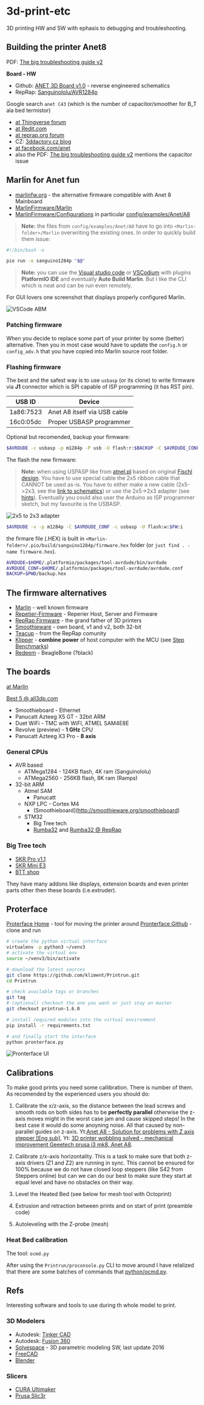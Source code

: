 # 3d-print-etc

3D printing HW and SW with ephasis to debugging and troubleshooting.

## Building the printer Anet8

PDF: [The big troubleshooting guide v2](https://gr33nonline.files.wordpress.com/2017/05/the-big-troubleshooting-guide.pdf)

__Board - HW__

* Github: [ANET 3D Board v1.0](https://github.com/ralf-e/ANET-3D-Board-V1.0) - reverse engineered schematics
* RepRap: [Sanguinololu/AVR1284p](https://reprap.org/wiki/Sanguinololu#Schematic_.26_Board_Images)

Google search `anet C43` (which is the number of capacitor/smoother for B_T ala bed termistor)

* [at Thingverse forum](https://www.thingiverse.com/groups/anet-a8-prusa-i3/forums/general/topic:17964)
* [at Redit.com](https://www.reddit.com/r/3Dprinting/comments/6hoxei/troubleshooting_anet_a8_mobo/)
* [at reprap.org forum](https://reprap.org/forum/read.php?406,758418)
* CZ: [3ddactory.cz blog](https://3dfactory.cz/2018/04/09/chybna-teplota-podlozky/)
* [at facebook.com/anet](https://www.facebook.com/groups/1068531466501015/permalink/2116665988354219/?comment_id=2116717085015776&reply_comment_id=2116719315015553)
* also the PDF: [The big troubleshooting guide v2](https://gr33nonline.files.wordpress.com/2017/05/the-big-troubleshooting-guide.pdf) mentions the capacitor issue

## Marlin for Anet fun

* [marlinfw.org](https://marlinfw.org/) - the alternative firmware compatible with Anet 8 Mainboard
* [MarlinFirmware/Marlin](https://github.com/MarlinFirmware/Marlin)
* [MarlinFirmware/Configurations](https://github.com/MarlinFirmware/Configurations) in particular [config/examples/Anet/A8](https://github.com/MarlinFirmware/Configurations/tree/import-2.0.x/config/examples/Anet/A8)

> __Note:__ the files from `config/examples/Anet/A8` have to go into `<Marlin-folder>/Marlin` overwriting the existing ones. In order to quickly build them issue:

```bash
#!/bin/bash -x

pio run -e sanguino1284p "$@"
```

> __Note:__ you can use the [Visual studio code](https://code.visualstudio.com/) or [VSCodium](https://vscodium.com/) with plugins __PlatformIO IDE__ and eventually __Auto Build Marlin__. But I like the CLI which is neat and can be run even remotely.

For GUI lovers one screenshot that displays properly configured Marlin.

![VSCode ABM](vscode_abm.png)

### Patching firmware

When you decide to replace some part of your printer by some (better) alternative. Then you in most case would have to update the `config.h` or `config_adv.h` that you have copied into Marlin source root folder.

### Flashing firmware

The best and the safest way is to use `usbasp` (or its clone) to write firmware via __J1__ connector which is SPI capable of ISP programming (it has RST pin).

|USB ID   |Device
|---------|------
|1a86:7523| Anet A8 itself via USB cable
|16c0:05dc| Proper USBASP programmer

Optional but recomended, backup your firmware:

```bash
$AVRDUDE -c usbasp -p m1284p -P usb -U flash:r:$BACKUP -C $AVRDUDE_CONF
```

The flash the new firmware:

> __Note:__ when using USPASP like from [atnel.pl](https://atnel.pl/EN/atb-usbasp-programmer.html) based on original [Fischl design](https://www.fischl.de/usbasp/). You have to use special cable the 2x5 ribbon cable that CANNOT be used as-is. You have to either make a new cable (2x5->2x3, see the [link to schematics](https://github.com/ralf-e/ANET-3D-Board-V1.0)) or use the 2x5->2x3 adapter (see [hints](https://uptanium.org/Firmware-Snapshot-A8.html)). Eventually you could also user the Arduino as ISP programmer sketch, but my favourite is the USBASP.

![2x5 to 2x3 adapter](usbasp_adapter.jpg)

```bash
$AVRDUDE -v -p m1284p -C $AVRDUDE_CONF -c usbasp -U flash:w:$FW:i
```

the firmare file (.HEX) is built in `<Marlin-folder>/.pio/build/sanguino1284p/firmware.hex` folder (or `just find . -name firmware.hex`).

```bash
AVRDUDE=$HOME/.platformio/packages/tool-avrdude/bin/avrdude
AVRDUDE_CONF=$HOME/.platformio/packages/tool-avrdude/avrdude.conf
BACKUP=$PWD/backup.hex
```

## The firmware alternatives

* [Marlin](https://marlinfw.org/) - well known firmware
* [Repetier-Firmware](https://www.repetier.com/documentation/repetier-firmware/) - Reperier Host, Server and Firmware
* [RepRap Firmware](https://reprap.org/wiki/RepRap_Firmware) - the grand father of 3D printers
* [Smoothieware](http://smoothieware.org/howitworks) - own board, v1 and v2, both 32-bit
* [Teacup](https://www.reprap.org/wiki/Teacup_Firmware) - from the RepRap comunity
* [Klipper](https://www.klipper3d.org/) - __combine power__ of host computer with the MCU (see [Step Benchmarks](https://www.klipper3d.org/Features.html#step-benchmarks))
* [Redeem](https://github.com/intelligent-agent/redeem) - BeagleBone (?black)

## The boards

[at Marlin](https://marlinfw.org/docs/hardware/boards.html)

[Best 5 @ all3dp.com](https://all3dp.com/2/5-fantastic-3d-printer-controller-boards/)

* Smoothieboard - Ethernet
* Panucatt Azteeg X5 GT - 32bit ARM
* Duet WiFi - TMC with WiFI, ATMEL SAM4E8E
* Revolve (preview) - __1 GHz__ CPU
* Panucatt Azteeg X3 Pro - __8 axis__

### General CPUs

* AVR based
	* ATMega1284 - 124KB flash, 4K ram (Sanguinololu)
	* ATMega2560 - 256KB flash, 8K ram (Ramps)
* 32-bit ARM
	* Atmel SAM
		* Panucatt
	* NXP LPC - Cortex M4
		* (Smoothieboard](http://smoothieware.org/smoothieboard)
	* STM32
		* Big Tree tech
		* [Rumba32](https://github.com/Aus3D/RUMBA32) and [Rumba32 @ RepRap](https://reprap.org/wiki/Rumba32)

### Big Tree tech

* [SKR Pro v1.1](https://github.com/bigtreetech/BIGTREETECH-SKR-PRO-V1.1)
* [SKR Mini E3](https://github.com/bigtreetech/BIGTREETECH-SKR-mini-E3)
* [BTT shop](http://www.bigtree-tech.com/shop)

They have many addons like displays, extension boards and even printer parts other then these boards (i.e.extruder).

## Proterface

[Proterface Home](https://www.pronterface.com/) - tool for moving the printer around
[Pronterface Github](https://github.com/kliment/Printrun) - clone and run

```bash
# create the python virtual interface
virtualenv -p python3 ~/venv3
# activate the virtual env
source ~/venv3/bin/activate

# download the latest sources
git clone https://github.com/kliment/Printrun.git
cd Printrun

# check available tags or branches
git tag
# (optional) checkout the one you want or just stay on master
git checkout printrun-1.6.0

# install required modules into the virtual environment
pip install -r requirements.txt

# and finally start the interface
python pronterface.py
```

![Pronterface UI](pronterface.png)

## Calibrations

To make good prints you need some callibration. There is number of them. As recomended by the experienced users you should do:

1. Calibrate the x/z-axis, so the distance between the lead screws and smooth rods on both sides has to be __perfectly parallel__ otherwise the z-axis moves might in the worst case jam and cause skipped steps! In the best case it would do some anoyning noise. All that caused by non-parallel guides on z-axis. Yt:[Anet A8 - Solution for problems with Z axis stepper [Eng sub]](https://youtu.be/e7f-x3-mroI), Yt: [3D printer wobbling solved - mechanical improvement Geeetech prusa i3 mk8, Anet A8](https://youtu.be/G5XpvJxJVaQ).

2. Calibrate z/x-axis horizontality. This is a task to make sure that both z-axis drivers (Z1 and Z2) are running in sync. This cannot be ensured for 100% because we do not have closed loop steppers (like S42 from Steppers online) but can we can do our best to make sure they start at equal level and have no obstacles on their way.

3. Level the Heated Bed (see below for mesh tool with Octoprint)

4. Extrusion and retraction between prints and on start of print (preamble code)

5. Autoleveling with the Z-probe (mesh)

### Heat Bed  calibration

The tool: `ocmd.py`

After using the `Printrun/proconsole.py` CLI to move around I have relalized that there are some batches of commands that
[python/ocmd.py](https://github.com/PexMor/3d-print-etc/tree/master/python).

## Refs

Interesting software and tools to use during th whole model to print.

### 3D Modelers

* Autodesk: [Tinker CAD](https://www.tinkercad.com)
* Autodesk: [Fusion 360](https://www.autodesk.com/products/fusion-360/personal)
* [Solvespace](https://github.com/solvespace/solvespace) - 3D parametric modeling SW, last update 2016
* [FreeCAD](https://www.freecadweb.org/)
* [Blender](https://www.blender.org/)

### Slicers

* [CURA Ultimaker](https://ultimaker.com/software/ultimaker-cura)
* [Prusa Slic3r](https://github.com/prusa3d/PrusaSlicer/releases)


